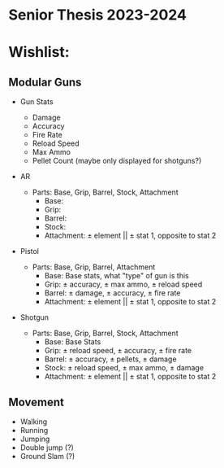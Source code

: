 # Senior Thesis 2023-2024

# Wishlist:

## Modular Guns

- Gun Stats
    - Damage
    - Accuracy
    - Fire Rate
    - Reload Speed
    - Max Ammo
    - Pellet Count (maybe only displayed for shotguns?)

- AR
    - Parts: Base, Grip, Barrel, Stock, Attachment
        - Base:
        - Grip:
        - Barrel:
        - Stock:
        - Attachment: ± element || ± stat 1, opposite to stat 2 
- Pistol
    - Parts: Base, Grip, Barrel, Attachment
        - Base: Base stats, what "type" of gun is this
        - Grip: ± accuracy, ± max ammo, ± reload speed
        - Barrel: ± damage, ± accuracy, ± fire rate
        - Attachment: ± element || ± stat 1, opposite to stat 2
- Shotgun
    - Parts: Base, Grip, Barrel, Stock, Attachment
        - Base: Base Stats
        - Grip: ± reload speed, ± accuracy, ± fire rate
        - Barrel: ± accuracy, ± pellets, ± damage
        - Stock: ± reload speed, ± max ammo, ± damage
        - Attachment: ± element || ± stat 1, opposite to stat 2

## Movement
- Walking
- Running
- Jumping
- Double jump (?)
- Ground Slam (?)

